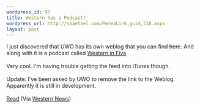 ```yaml
--- 
wordpress_id: 97
title: Western has a Podcast!
wordpress_url: http://spaetzel.com/PermaLink,guid,538.aspx
layout: post
---
```

I just discovered that UWO has its own weblog that you can find <s>here</s>. And along
        with it is a podcast called <a href="http://atwestern.typepad.com/wi5/">Western in
        Five</a>
        <br />
        <br />
        Very cool. I'm having trouble getting the feed into iTunes though.
        <br />
        <br />
        Update: I've been asked by UWO to remove the link to the Weblog. Apparently it is
        still in development.<br />
        <br />
        <a href="http://atwestern.typepad.com/wi5">Read</a> (Via <a href="http://communications.uwo.ca/western_news/story.html?stories::listing_id=19573">Western
        News</a>)<img width="0" height="0" src="http://spaetzel.com/aggbug.ashx?id=538" />
